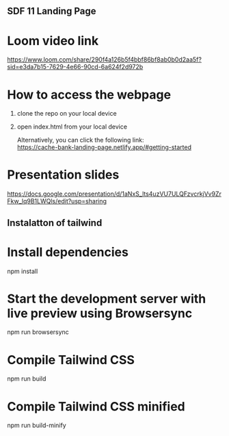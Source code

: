 ## SDF 11 Landing Page

# Loom video link
https://www.loom.com/share/290f4a126b5f4bbf86bf8ab0b0d2aa5f?sid=e3da7b15-7629-4e66-90cd-6a624f2d972b

# How to access the webpage

1. clone the repo on your local device
2. open index.html from your local device

   Alternatively, you can click the following link:<br>
 https://cache-bank-landing-page.netlify.app/#getting-started <br>

# Presentation slides
https://docs.google.com/presentation/d/1aNxS_lts4uzVU7ULQFzvcrkjVv9ZrFkw_lq9B1LWQls/edit?usp=sharing


## Instalatton of tailwind
# Install dependencies
npm install

# Start the development server with live preview using Browsersync
npm run browsersync

# Compile Tailwind CSS
npm run build

# Compile Tailwind CSS minified
npm run build-minify


